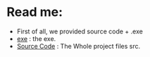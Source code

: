 # Read me:
- First of all, we provided source code + .exe
- [exe](./Application) : the exe.
- [Source Code](./Project) : The Whole project files src.
